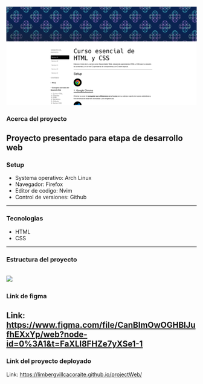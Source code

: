 ![](https://github.com/LimbergVillcaCoraite/projectWeb/blob/9415416cf13c09fa2e42e758f44bba1b61fd5db7/index.html.png)

### Acerca del proyecto
Proyecto presentado para etapa de desarrollo web
---
### Setup
- Systema operativo: Arch Linux
- Navegador: Firefox
- Editor de codigo: Nvim
- Control de versiones: Github

---
### Tecnologias
- HTML
- CSS

---
### Estructura del proyecto
![](https://fontawesome.com/icons/google?f=brands&s=solid)
---
### Link de figma
Link: https://www.figma.com/file/CanBImOwOGHBlJufhEXxYp/web?node-id=0%3A1&t=FaXLI8FHZe7yXSe1-1
---
### Link del proyecto deployado
Link: https://limbergvillcacoraite.github.io/projectWeb/
